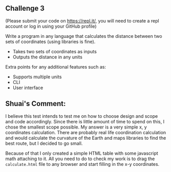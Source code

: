 ## Challenge 3

(Please submit your code on https://repl.it/, you will need to create a repl account or log in using your GitHub profile)

Write a program in any language that calculates the distance between two sets of coordinates (using libraries is fine). 

- Takes two sets of coordinates as inputs
- Outputs the distance in any units

Extra points for any additional features such as:

- Supports multiple units
- CLI
- User interface


## Shuai's Comment:

I believe this test intends to test me on how to choose design and scope and code accordingly.  Since there is little amount of time to spend on this, I chose the smallest scope possible. My answer is a very simple x, y coordinates calculation.  There are probably real life coordination calculation and would calculate the curvature of the Earth and maps libraries to find the best route, but I decided to go small.

Because of that I only created a simple HTML table with some javascript math attaching to it.   All you need to do to check my work is to drag the `calculate.html` file to any browser and start filling in the x-y coordinates.  
